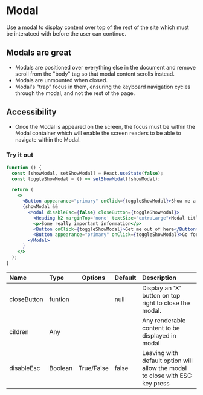# Modal

Use a modal to display content over top of the rest of the site which must be interatced with before the user can continue.

## Modals are great

- Modals are positioned over everything else in the document and remove scroll from the "body" tag so that modal content scrolls instead.
- Modals are unmounted when closed.
- Modal's "trap" focus in them, ensuring the keyboard navigation cycles through the modal, and not the rest of the page.

## Accessibility

- Once the Modal is appeared on the screen, the focus must be within the Modal container which will enable the screen readers to be able to navigate within the Modal.

### Try it out

```.jsx
function () {
  const [showModal, setShowModal] = React.useState(false);
  const toggleShowModal = () => setShowModal(!showModal);

  return (
    <>
      <Button appearance="primary" onClick={toggleShowModal}>Show me a modal</Button>
      {showModal &&
        <Modal disableEsc={false} closeButton={toggleShowModal}>
          <Heading h2 marginTop='none' textSize="extraLarge">Modal title</Heading>
          <p>Some really important information</p>
          <Button onClick={toggleShowModal}>Get me out of here</Button>
          <Button appearance="primary" onClick={toggleShowModal}>Go for it 😃</Button>
        </Modal>
      }
    </>
  );
}
```

| Name        | Type    |  Options   | Default | Description                                                                  |
| :---------- | :------ | :--------: | :------ | :--------------------------------------------------------------------------- |
| closeButton | funtion |            | null    | Display an 'X' button on top right to close the modal.                       |
| cildren     | Any     |            |         | Any renderable content to be displayed in modal                              |
| disableEsc  | Boolean | True/False | false   | Leaving with default option will allow the modal to close with ESC key press |
